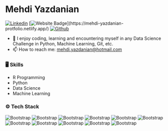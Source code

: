 # Mehdi Yazdanian

[![Linkedin](https://img.shields.io/badge/-LinkedIn-blue?style=flat&logo=Linkedin&logoColor=white)](https://www.linkedin.com/in/mehdiyazdanian/)
[![Website Badge](https://img.shields.io/badge/-Website-c14438?style=flat&logo=Google-Chrome&logoColor=white&link=[https://pytopia.ai](https://mehdi-yazdanian-protfolio.netlify.app/))](https://mehdi-yazdanian-protfolio.netlify.app/)
[![Github](https://img.shields.io/github/followers/mehdiy2020?label=Follow&style=social)](https://github.com/mehdiy2020)


- 🌱 I enjoy coding, learning and encountering myself in any Data Science Challenge in Python, Machine Learning, Git, etc. 
- 📫 How to reach me: mehdi.yazdanian@hotmail.com


### 🖥 Skills
- R Programming
- Python
- Data Science
- Machine Learning
### ⚙️ Tech Stack

![Bootstrap](https://img.shields.io/badge/-R-05122A?style=flat-square&logo=R&color=353535)
![Bootstrap](https://img.shields.io/badge/-Tidyverse-05122A?style=flat-square&logo=RStudio&color=353535)
![Bootstrap](https://img.shields.io/badge/-Python-05122A?style=flat-square&logo=Python&color=353535) 
![Bootstrap](https://img.shields.io/badge/-Scikit%20Learn-05122A?style=flat-square&logo=Scikit-Learn&color=353535) 
![Bootstrap](https://img.shields.io/badge/-PostgreSQL-05122A?style=flat-square&logo=PostgreSQL&color=353535)
![Bootstrap](https://img.shields.io/badge/-Pandas-05122A?style=flat-square&logo=Pandas&color=353535)
![Bootstrap](https://img.shields.io/badge/-Numpy-05122A?style=flat-square&logo=Numpy&color=353535)
![Bootstrap](https://img.shields.io/badge/-Matplotlib-05122A?style=flat-square&logo=Matplotlib&color=353535)
![Bootstrap](https://img.shields.io/badge/-Flask-05122A?style=flat-square&logo=Flask&color=353535)
![Bootstrap](https://img.shields.io/badge/-FastAPI-05122A?style=flat-square&logo=FastAPI&color=353535)
![Bootstrap](https://img.shields.io/badge/-Visual%20Studio%20Code-05122A?style=flat-square&logo=Visual-Studio-Code&color=353535)


